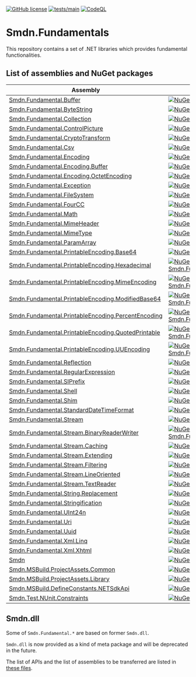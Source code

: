 [![GitHub license](https://img.shields.io/github/license/smdn/Smdn.Fundamentals)](https://github.com/smdn/Smdn.Fundamentals/blob/main/LICENSE.txt)
[![tests/main](https://img.shields.io/github/workflow/status/smdn/Smdn.Fundamentals/Run%20tests/main?label=tests%2Fmain)](https://github.com/smdn/Smdn.Fundamentals/actions/workflows/run-test.yml)
[![CodeQL](https://github.com/smdn/Smdn.Fundamentals/actions/workflows/codeql-analysis.yml/badge.svg?branch=main)](https://github.com/smdn/Smdn.Fundamentals/actions/workflows/codeql-analysis.yml)

# Smdn.Fundamentals
This repository contains a set of .NET libraries which provides fundamental functionalities.

## List of assemblies and NuGet packages
|Assembly|NuGet|
| --- | --- |
|[Smdn.Fundamental.Buffer](src/Smdn.Fundamental.Buffer/)|[![NuGet Smdn.Fundamental.Buffer](https://img.shields.io/nuget/v/Smdn.Fundamental.Buffer.svg)](https://www.nuget.org/packages/Smdn.Fundamental.Buffer/)|
|[Smdn.Fundamental.ByteString](src/Smdn.Fundamental.ByteString/)|[![NuGet Smdn.Fundamental.ByteString](https://img.shields.io/nuget/v/Smdn.Fundamental.ByteString.svg)](https://www.nuget.org/packages/Smdn.Fundamental.ByteString/)|
|[Smdn.Fundamental.Collection](src/Smdn.Fundamental.Collection/)|[![NuGet Smdn.Fundamental.Collection](https://img.shields.io/nuget/v/Smdn.Fundamental.Collection.svg)](https://www.nuget.org/packages/Smdn.Fundamental.Collection/)|
|[Smdn.Fundamental.ControlPicture](src/Smdn.Fundamental.ControlPicture/)|[![NuGet Smdn.Fundamental.ControlPicture](https://img.shields.io/nuget/v/Smdn.Fundamental.ControlPicture.svg)](https://www.nuget.org/packages/Smdn.Fundamental.ControlPicture/)|
|[Smdn.Fundamental.CryptoTransform](src/Smdn.Fundamental.CryptoTransform/)|[![NuGet Smdn.Fundamental.CryptoTransform](https://img.shields.io/nuget/v/Smdn.Fundamental.CryptoTransform.svg)](https://www.nuget.org/packages/Smdn.Fundamental.CryptoTransform/)|
|[Smdn.Fundamental.Csv](src/Smdn.Fundamental.Csv/)|[![NuGet Smdn.Fundamental.Csv](https://img.shields.io/nuget/v/Smdn.Fundamental.Csv.svg)](https://www.nuget.org/packages/Smdn.Fundamental.Csv/)|
|[Smdn.Fundamental.Encoding](src/Smdn.Fundamental.Encoding/)|[![NuGet Smdn.Fundamental.Encoding](https://img.shields.io/nuget/v/Smdn.Fundamental.Encoding.svg)](https://www.nuget.org/packages/Smdn.Fundamental.Encoding/)|
|[Smdn.Fundamental.Encoding.Buffer](src/Smdn.Fundamental.Encoding.Buffer/)|[![NuGet Smdn.Fundamental.Encoding.Buffer](https://img.shields.io/nuget/v/Smdn.Fundamental.Encoding.Buffer.svg)](https://www.nuget.org/packages/Smdn.Fundamental.Encoding.Buffer/)|
|[Smdn.Fundamental.Encoding.OctetEncoding](src/Smdn.Fundamental.Encoding.OctetEncoding/)|[![NuGet Smdn.Fundamental.Encoding.OctetEncoding](https://img.shields.io/nuget/v/Smdn.Fundamental.Encoding.OctetEncoding.svg)](https://www.nuget.org/packages/Smdn.Fundamental.Encoding.OctetEncoding/)|
|[Smdn.Fundamental.Exception](src/Smdn.Fundamental.Exception/)|[![NuGet Smdn.Fundamental.Exception](https://img.shields.io/nuget/v/Smdn.Fundamental.Exception.svg)](https://www.nuget.org/packages/Smdn.Fundamental.Exception/)|
|[Smdn.Fundamental.FileSystem](src/Smdn.Fundamental.FileSystem/)|[![NuGet Smdn.Fundamental.FileSystem](https://img.shields.io/nuget/v/Smdn.Fundamental.FileSystem.svg)](https://www.nuget.org/packages/Smdn.Fundamental.FileSystem/)|
|[Smdn.Fundamental.FourCC](src/Smdn.Fundamental.FourCC/)|[![NuGet Smdn.Fundamental.FourCC](https://img.shields.io/nuget/v/Smdn.Fundamental.FourCC.svg)](https://www.nuget.org/packages/Smdn.Fundamental.FourCC/)|
|[Smdn.Fundamental.Math](src/Smdn.Fundamental.Math/)|[![NuGet Smdn.Fundamental.Math](https://img.shields.io/nuget/v/Smdn.Fundamental.Math.svg)](https://www.nuget.org/packages/Smdn.Fundamental.Math/)|
|[Smdn.Fundamental.MimeHeader](src/Smdn.Fundamental.MimeHeader/)|[![NuGet Smdn.Fundamental.MimeHeader](https://img.shields.io/nuget/v/Smdn.Fundamental.MimeHeader.svg)](https://www.nuget.org/packages/Smdn.Fundamental.MimeHeader/)|
|[Smdn.Fundamental.MimeType](src/Smdn.Fundamental.MimeType/)|[![NuGet Smdn.Fundamental.MimeType](https://img.shields.io/nuget/v/Smdn.Fundamental.MimeType.svg)](https://www.nuget.org/packages/Smdn.Fundamental.MimeType/)|
|[Smdn.Fundamental.ParamArray](src/Smdn.Fundamental.ParamArray/)|[![NuGet Smdn.Fundamental.ParamArray](https://img.shields.io/nuget/v/Smdn.Fundamental.ParamArray.svg)](https://www.nuget.org/packages/Smdn.Fundamental.ParamArray/)|
|[Smdn.Fundamental.PrintableEncoding.Base64](src/Smdn.Fundamental.PrintableEncoding.Base64/)|[![NuGet Smdn.Fundamental.PrintableEncoding.Base64](https://img.shields.io/nuget/v/Smdn.Fundamental.PrintableEncoding.Base64.svg)](https://www.nuget.org/packages/Smdn.Fundamental.PrintableEncoding.Base64/)|
|[Smdn.Fundamental.PrintableEncoding.Hexadecimal](src/Smdn.Fundamental.PrintableEncoding.Hexadecimal/)|[![NuGet Smdn.Fundamental.PrintableEncoding.Hexadecimal](https://img.shields.io/nuget/v/Smdn.Fundamental.PrintableEncoding.Hexadecimal.svg)](https://www.nuget.org/packages/Smdn.Fundamental.PrintableEncoding.Hexadecimal/)|
|[Smdn.Fundamental.PrintableEncoding.MimeEncoding](src/Smdn.Fundamental.PrintableEncoding.MimeEncoding/)|[![NuGet Smdn.Fundamental.PrintableEncoding.MimeEncoding](https://img.shields.io/nuget/v/Smdn.Fundamental.PrintableEncoding.MimeEncoding.svg)](https://www.nuget.org/packages/Smdn.Fundamental.PrintableEncoding.MimeEncoding/)|
|[Smdn.Fundamental.PrintableEncoding.ModifiedBase64](src/Smdn.Fundamental.PrintableEncoding.ModifiedBase64/)|[![NuGet Smdn.Fundamental.PrintableEncoding.ModifiedBase64](https://img.shields.io/nuget/v/Smdn.Fundamental.PrintableEncoding.ModifiedBase64.svg)](https://www.nuget.org/packages/Smdn.Fundamental.PrintableEncoding.ModifiedBase64/)|
|[Smdn.Fundamental.PrintableEncoding.PercentEncoding](src/Smdn.Fundamental.PrintableEncoding.PercentEncoding/)|[![NuGet Smdn.Fundamental.PrintableEncoding.PercentEncoding](https://img.shields.io/nuget/v/Smdn.Fundamental.PrintableEncoding.PercentEncoding.svg)](https://www.nuget.org/packages/Smdn.Fundamental.PrintableEncoding.PercentEncoding/)|
|[Smdn.Fundamental.PrintableEncoding.QuotedPrintable](src/Smdn.Fundamental.PrintableEncoding.QuotedPrintable/)|[![NuGet Smdn.Fundamental.PrintableEncoding.QuotedPrintable](https://img.shields.io/nuget/v/Smdn.Fundamental.PrintableEncoding.QuotedPrintable.svg)](https://www.nuget.org/packages/Smdn.Fundamental.PrintableEncoding.QuotedPrintable/)|
|[Smdn.Fundamental.PrintableEncoding.UUEncoding](src/Smdn.Fundamental.PrintableEncoding.UUEncoding/)|[![NuGet Smdn.Fundamental.PrintableEncoding.UUEncoding](https://img.shields.io/nuget/v/Smdn.Fundamental.PrintableEncoding.UUEncoding.svg)](https://www.nuget.org/packages/Smdn.Fundamental.PrintableEncoding.UUEncoding/)|
|[Smdn.Fundamental.Reflection](src/Smdn.Fundamental.Reflection/)|[![NuGet Smdn.Fundamental.Reflection](https://img.shields.io/nuget/v/Smdn.Fundamental.Reflection.svg)](https://www.nuget.org/packages/Smdn.Fundamental.Reflection/)|
|[Smdn.Fundamental.RegularExpression](src/Smdn.Fundamental.RegularExpression/)|[![NuGet Smdn.Fundamental.RegularExpression](https://img.shields.io/nuget/v/Smdn.Fundamental.RegularExpression.svg)](https://www.nuget.org/packages/Smdn.Fundamental.RegularExpression/)|
|[Smdn.Fundamental.SIPrefix](src/Smdn.Fundamental.SIPrefix/)|[![NuGet Smdn.Fundamental.SIPrefix](https://img.shields.io/nuget/v/Smdn.Fundamental.SIPrefix.svg)](https://www.nuget.org/packages/Smdn.Fundamental.SIPrefix/)|
|[Smdn.Fundamental.Shell](src/Smdn.Fundamental.Shell/)|[![NuGet Smdn.Fundamental.Shell](https://img.shields.io/nuget/v/Smdn.Fundamental.Shell.svg)](https://www.nuget.org/packages/Smdn.Fundamental.Shell/)|
|[Smdn.Fundamental.Shim](src/Smdn.Fundamental.Shim/)|[![NuGet Smdn.Fundamental.Shim](https://img.shields.io/nuget/v/Smdn.Fundamental.Shim.svg)](https://www.nuget.org/packages/Smdn.Fundamental.Shim/)|
|[Smdn.Fundamental.StandardDateTimeFormat](src/Smdn.Fundamental.StandardDateTimeFormat/)|[![NuGet Smdn.Fundamental.StandardDateTimeFormat](https://img.shields.io/nuget/v/Smdn.Fundamental.StandardDateTimeFormat.svg)](https://www.nuget.org/packages/Smdn.Fundamental.StandardDateTimeFormat/)|
|[Smdn.Fundamental.Stream](src/Smdn.Fundamental.Stream/)|[![NuGet Smdn.Fundamental.Stream](https://img.shields.io/nuget/v/Smdn.Fundamental.Stream.svg)](https://www.nuget.org/packages/Smdn.Fundamental.Stream/)|
|[Smdn.Fundamental.Stream.BinaryReaderWriter](src/Smdn.Fundamental.Stream.BinaryReaderWriter/)|[![NuGet Smdn.Fundamental.Stream.BinaryReaderWriter](https://img.shields.io/nuget/v/Smdn.Fundamental.Stream.BinaryReaderWriter.svg)](https://www.nuget.org/packages/Smdn.Fundamental.Stream.BinaryReaderWriter/)|
|[Smdn.Fundamental.Stream.Caching](src/Smdn.Fundamental.Stream.Caching/)|[![NuGet Smdn.Fundamental.Stream.Caching](https://img.shields.io/nuget/v/Smdn.Fundamental.Stream.Caching.svg)](https://www.nuget.org/packages/Smdn.Fundamental.Stream.Caching/)|
|[Smdn.Fundamental.Stream.Extending](src/Smdn.Fundamental.Stream.Extending/)|[![NuGet Smdn.Fundamental.Stream.Extending](https://img.shields.io/nuget/v/Smdn.Fundamental.Stream.Extending.svg)](https://www.nuget.org/packages/Smdn.Fundamental.Stream.Extending/)|
|[Smdn.Fundamental.Stream.Filtering](src/Smdn.Fundamental.Stream.Filtering/)|[![NuGet Smdn.Fundamental.Stream.Filtering](https://img.shields.io/nuget/v/Smdn.Fundamental.Stream.Filtering.svg)](https://www.nuget.org/packages/Smdn.Fundamental.Stream.Filtering/)|
|[Smdn.Fundamental.Stream.LineOriented](src/Smdn.Fundamental.Stream.LineOriented/)|[![NuGet Smdn.Fundamental.Stream.LineOriented](https://img.shields.io/nuget/v/Smdn.Fundamental.Stream.LineOriented.svg)](https://www.nuget.org/packages/Smdn.Fundamental.Stream.LineOriented/)|
|[Smdn.Fundamental.Stream.TextReader](src/Smdn.Fundamental.Stream.TextReader/)|[![NuGet Smdn.Fundamental.Stream.TextReader](https://img.shields.io/nuget/v/Smdn.Fundamental.Stream.TextReader.svg)](https://www.nuget.org/packages/Smdn.Fundamental.Stream.TextReader/)|
|[Smdn.Fundamental.String.Replacement](src/Smdn.Fundamental.String.Replacement/)|[![NuGet Smdn.Fundamental.String.Replacement](https://img.shields.io/nuget/v/Smdn.Fundamental.String.Replacement.svg)](https://www.nuget.org/packages/Smdn.Fundamental.String.Replacement/)|
|[Smdn.Fundamental.Stringification](src/Smdn.Fundamental.Stringification/)|[![NuGet Smdn.Fundamental.Stringification](https://img.shields.io/nuget/v/Smdn.Fundamental.Stringification.svg)](https://www.nuget.org/packages/Smdn.Fundamental.Stringification/)|
|[Smdn.Fundamental.UInt24n](src/Smdn.Fundamental.UInt24n/)|[![NuGet Smdn.Fundamental.UInt24n](https://img.shields.io/nuget/v/Smdn.Fundamental.UInt24n.svg)](https://www.nuget.org/packages/Smdn.Fundamental.UInt24n/)|
|[Smdn.Fundamental.Uri](src/Smdn.Fundamental.Uri/)|[![NuGet Smdn.Fundamental.Uri](https://img.shields.io/nuget/v/Smdn.Fundamental.Uri.svg)](https://www.nuget.org/packages/Smdn.Fundamental.Uri/)|
|[Smdn.Fundamental.Uuid](src/Smdn.Fundamental.Uuid/)|[![NuGet Smdn.Fundamental.Uuid](https://img.shields.io/nuget/v/Smdn.Fundamental.Uuid.svg)](https://www.nuget.org/packages/Smdn.Fundamental.Uuid/)|
|[Smdn.Fundamental.Xml.Linq](src/Smdn.Fundamental.Xml.Linq/)|[![NuGet Smdn.Fundamental.Xml.Linq](https://img.shields.io/nuget/v/Smdn.Fundamental.Xml.Linq.svg)](https://www.nuget.org/packages/Smdn.Fundamental.Xml.Linq/)|
|[Smdn.Fundamental.Xml.Xhtml](src/Smdn.Fundamental.Xml.Xhtml/)|[![NuGet Smdn.Fundamental.Xml.Xhtml](https://img.shields.io/nuget/v/Smdn.Fundamental.Xml.Xhtml.svg)](https://www.nuget.org/packages/Smdn.Fundamental.Xml.Xhtml/)|
|[Smdn](src/Smdn/)|[![NuGet Smdn.dll](https://img.shields.io/nuget/v/Smdn.svg)](https://www.nuget.org/packages/Smdn/)|
|[Smdn.MSBuild.ProjectAssets.Common](src/Smdn.MSBuild.ProjectAssets.Common/)|[![NuGet Smdn.MSBuild.ProjectAssets.Common](https://img.shields.io/nuget/v/Smdn.MSBuild.ProjectAssets.Common.svg)](https://www.nuget.org/packages/Smdn.MSBuild.ProjectAssets.Common/)|
|[Smdn.MSBuild.ProjectAssets.Library](src/Smdn.MSBuild.ProjectAssets.Library/)|[![NuGet Smdn.MSBuild.ProjectAssets.Library](https://img.shields.io/nuget/v/Smdn.MSBuild.ProjectAssets.Library.svg)](https://www.nuget.org/packages/Smdn.MSBuild.ProjectAssets.Library/)|
|[Smdn.MSBuild.DefineConstants.NETSdkApi](src/Smdn.MSBuild.DefineConstants.NETSdkApi/)|[![NuGet Smdn.MSBuild.DefineConstants.NETSdkApi](https://img.shields.io/nuget/v/Smdn.MSBuild.DefineConstants.NETSdkApi.svg)](https://www.nuget.org/packages/Smdn.MSBuild.DefineConstants.NETSdkApi/)|
|[Smdn.Test.NUnit.Constraints](src/Smdn.Test.NUnit.Constraints/)|[![NuGet Smdn.Test.NUnit.Constraints](https://img.shields.io/nuget/v/Smdn.Test.NUnit.Constraints.svg)](https://www.nuget.org/packages/Smdn.Test.NUnit.Constraints/)|

## Smdn.dll
Some of `Smdn.Fundamental.*` are based on former `Smdn.dll`.

`Smdn.dll` is now provided as a kind of meta package and will be deprecated in the future.

The list of APIs and the list of assemblies to be transferred are listed in [these files](doc/api-list/).
